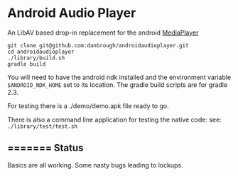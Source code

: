 
Android Audio Player
=================
An LibAV based drop-in replacement for the android [MediaPlayer](http://developer.android.com/reference/android/media/MediaPlayer.html)
    
    git clone git@github.com:danbrough/androidaudioplayer.git
    cd androidaudioplayer
    ./library/build.sh
    gradle build

You will need to have the android ndk installed and the environment variable `$ANDROID_NDK_HOME` set to its location.
The gradle build scripts are for gradle 2.3.

For testing there is a ./demo/demo.apk file ready to go.

There is also a command line application for testing the native code:
	see:  `./library/test/test.sh`

=======
Status
------

Basics are all working.
Some nasty bugs leading to lockups.






    
    
